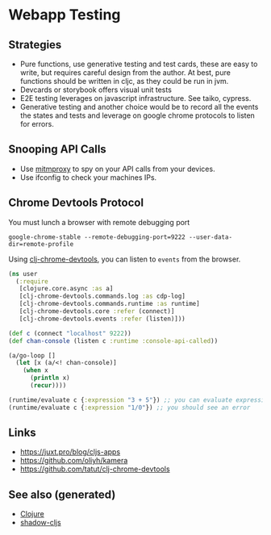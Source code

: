 # Webapp Testing

## Strategies

  - Pure functions, use generative testing and test cards, these are
    easy to write, but requires careful design from the author. At best,
    pure functions should be written in cljc, as they could be run in
    jvm.
  - Devcards or storybook offers visual unit tests
  - E2E testing leverages on javascript infrastructure. See taiko,
    cypress.
  - Generative testing and another choice would be to record all the
    events the states and tests and leverage on google chrome protocols
    to listen for errors.

## Snooping API Calls

  - Use [mitmproxy](https://mitmproxy.org) to spy on your API calls from
    your devices.
  - Use ifconfig to check your machines IPs.

## Chrome Devtools Protocol

You must lunch a browser with remote debugging port

``` shell
google-chrome-stable --remote-debugging-port=9222 --user-data-dir=remote-profile
```

Using
[clj-chrome-devtools](https://github.com/tatut/clj-chrome-devtools), you
can listen to `events` from the browser.

``` clojure
(ns user
  (:require
   [clojure.core.async :as a]
   [clj-chrome-devtools.commands.log :as cdp-log]
   [clj-chrome-devtools.commands.runtime :as runtime]
   [clj-chrome-devtools.core :refer (connect)]
   [clj-chrome-devtools.events :refer (listen)]))

(def c (connect "localhost" 9222))
(def chan-console (listen c :runtime :console-api-called))

(a/go-loop []
  (let [x (a/<! chan-console)]
    (when x
      (println x)
      (recur))))

(runtime/evaluate c {:expression "3 + 5"}) ;; you can evaluate expressions
(runtime/evaluate c {:expression "1/0"}) ;; you should see an error
```

## Links

  - <https://juxt.pro/blog/cljs-apps>
  - <https://github.com/oliyh/kamera>
  - <https://github.com/tatut/clj-chrome-devtools>

## See also (generated)

  - [Clojure](./../decks/clojure.md)
  - [shadow-cljs](./20200430154647-shadow_cljs.md)
